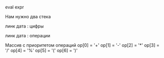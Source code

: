 eval expr

Нам нужно два стека

линк
дата : цифры

линк
дата : операции

Массив с приоритетом операций
op[0] = '+'
op[1] = '-'
op[2] = '*'
op[3] = '/'
op[4] = '%'
op[5] = '('
op[6] = ')'

